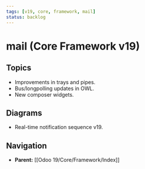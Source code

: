 ```yaml
---
tags: [v19, core, framework, mail]
status: backlog
---
```

# mail (Core Framework v19)

## Topics
- Improvements in trays and pipes.
- Bus/longpolling updates in OWL.
- New composer widgets.

## Diagrams
- Real-time notification sequence v19.






## Navigation
- **Parent:** [[Odoo 19/Core/Framework/Index]]
